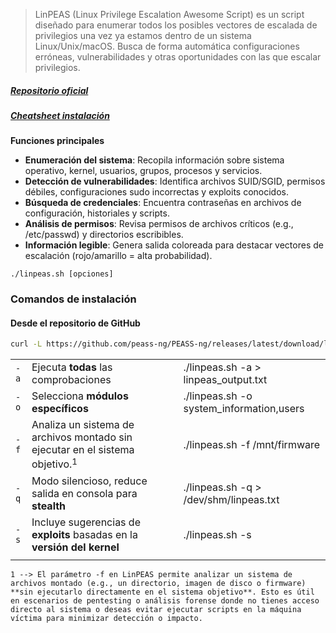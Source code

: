 > LinPEAS (Linux Privilege Escalation Awesome Script) es un script diseñado para enumerar todos los posibles vectores de escalada de privilegios una vez ya estamos dentro de un sistema Linux/Unix/macOS. Busca de forma automática configuraciones erróneas, vulnerabilidades y otras oportunidades con las que escalar privilegios.
##### [Repositorio oficial](https://github.com/peass-ng/PEASS-ng/tree/master/linPEAS)
##### [Cheatsheet instalación](https://afsh4ck.gitbook.io/ethical-hacking-cheatsheet/post-explotacion/escalada-de-privilegios/escalada-de-privilegios-en-linux/linpeas)

**Funciones principales**
- **Enumeración del sistema**: Recopila información sobre sistema operativo, kernel, usuarios, grupos, procesos y servicios.
- **Detección de vulnerabilidades**: Identifica archivos SUID/SGID, permisos débiles, configuraciones sudo incorrectas y exploits conocidos.
- **Búsqueda de credenciales**: Encuentra contraseñas en archivos de configuración, historiales y scripts.
- **Análisis de permisos**: Revisa permisos de archivos críticos (e.g., /etc/passwd) y directorios escribibles.
- **Información legible**: Genera salida coloreada para destacar vectores de escalación (rojo/amarillo = alta probabilidad).
```
./linpeas.sh [opciones]
```
### Comandos de instalación
#### Desde el repositorio de GitHub
``` bash
curl -L https://github.com/peass-ng/PEASS-ng/releases/latest/download/linpeas.sh | sh
```

|      |                                                                                 |                                          |
| ---- | ------------------------------------------------------------------------------- | ---------------------------------------- |
| `-a` | Ejecuta **todas** las comprobaciones                                            | ./linpeas.sh -a > linpeas_output.txt     |
| `-o` | Selecciona **módulos específicos**                                              | ./linpeas.sh -o system_information,users |
| `-f` | Analiza un sistema de archivos montado sin ejecutar en el sistema objetivo.$^1$ | ./linpeas.sh -f /mnt/firmware            |
| `-q` | Modo silencioso, reduce salida en consola para **stealth**                      | ./linpeas.sh -q > /dev/shm/linpeas.txt   |
| `-s` | Incluye sugerencias de **exploits** basadas en la **versión del kernel**        | ./linpeas.sh -s                          |
|      |                                                                                 |                                          |
	1 --> El parámetro -f en LinPEAS permite analizar un sistema de archivos montado (e.g., un directorio, imagen de disco o firmware) **sin ejecutarlo directamente en el sistema objetivo**. Esto es útil en escenarios de pentesting o análisis forense donde no tienes acceso directo al sistema o deseas evitar ejecutar scripts en la máquina víctima para minimizar detección o impacto.